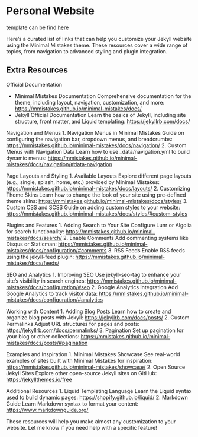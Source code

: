 # Personal Website

template can be find [here](https://mmistakes.github.io/minimal-mistakes/)

Here’s a curated list of links that can help you customize your Jekyll website using the Minimal Mistakes theme. These resources cover a wide range of topics, from navigation to advanced styling and plugin integration.

## Extra Resources
Official Documentation
- Minimal Mistakes Documentation
Comprehensive documentation for the theme, including layout, navigation, customization, and more:
https://mmistakes.github.io/minimal-mistakes/docs/
- Jekyll Official Documentation
Learn the basics of Jekyll, including site structure, front matter, and Liquid templating:
https://jekyllrb.com/docs/

Navigation and Menus
	1.	Navigation Menus in Minimal Mistakes
Guide on configuring the navigation bar, dropdown menus, and breadcrumbs:
https://mmistakes.github.io/minimal-mistakes/docs/navigation/
	2.	Custom Menus with Navigation Data
Learn how to use _data/navigation.yml to build dynamic menus:
https://mmistakes.github.io/minimal-mistakes/docs/navigation/#data-navigation

Page Layouts and Styling
	1.	Available Layouts
Explore different page layouts (e.g., single, splash, home, etc.) provided by Minimal Mistakes:
https://mmistakes.github.io/minimal-mistakes/docs/layouts/
	2.	Customizing Theme Skins
Learn how to change the look of your site using pre-defined theme skins:
https://mmistakes.github.io/minimal-mistakes/docs/styles/
	3.	Custom CSS and SCSS
Guide on adding custom styles to your website:
https://mmistakes.github.io/minimal-mistakes/docs/styles/#custom-styles

Plugins and Features
	1.	Adding Search to Your Site
Configure Lunr or Algolia for search functionality:
https://mmistakes.github.io/minimal-mistakes/docs/search/
	2.	Enable Comments
Add commenting systems like Disqus or Staticman:
https://mmistakes.github.io/minimal-mistakes/docs/configuration/#comments
	3.	RSS Feeds
Enable RSS feeds using the jekyll-feed plugin:
https://mmistakes.github.io/minimal-mistakes/docs/feeds/

SEO and Analytics
	1.	Improving SEO
Use jekyll-seo-tag to enhance your site’s visibility in search engines:
https://mmistakes.github.io/minimal-mistakes/docs/configuration/#seo
	2.	Google Analytics Integration
Add Google Analytics to track visitor data:
https://mmistakes.github.io/minimal-mistakes/docs/configuration/#analytics

Working with Content
	1.	Adding Blog Posts
Learn how to create and organize blog posts with Jekyll:
https://jekyllrb.com/docs/posts/
	2.	Custom Permalinks
Adjust URL structures for pages and posts:
https://jekyllrb.com/docs/permalinks/
	3.	Pagination
Set up pagination for your blog or other collections:
https://mmistakes.github.io/minimal-mistakes/docs/posts/#pagination

Examples and Inspiration
	1.	Minimal Mistakes Showcase
See real-world examples of sites built with Minimal Mistakes for inspiration:
https://mmistakes.github.io/minimal-mistakes/showcase/
	2.	Open Source Jekyll Sites
Explore other open-source Jekyll sites on GitHub:
https://jekyllthemes.io/free

Additional Resources
	1.	Liquid Templating Language
Learn the Liquid syntax used to build dynamic pages:
https://shopify.github.io/liquid/
	2.	Markdown Guide
Learn Markdown syntax to format your content:
https://www.markdownguide.org/

These resources will help you make almost any customization to your website. Let me know if you need help with a specific feature!